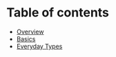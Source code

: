 # Table of contents

* [Overview](README.md)
* [Basics](basics.md)
* [Everyday Types](everyday-types.md)
